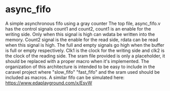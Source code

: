 # async_fifo
A simple asynchronous fifo using a gray counter
The top file, async_fifo.v has the control signals count1 and count2, count1 is an enable for the writing side. Only when this signal is high can wdata be written into the memory. Count2 signal is the enable for the read side, rdata can be read when this signal is high. The full and empty signals go high when the buffer is full or empty respectively. Clk1 is the clock for the writing side and clk2 is the clock of the reading side.
The sram file provided is only a placeholder, it should be replaced with a proper macro when it's implemented. The organization of this architecture is intended to be easy to include in the caravel project where "slow_fifo" "fast_fifo" and the sram used should be included as macros.
A similar fifo can be simulated here:
https://www.edaplayground.com/x/EsvW
